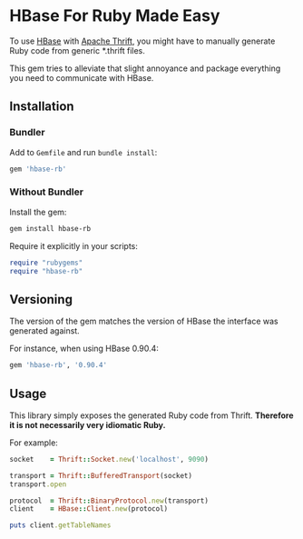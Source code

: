 # HBase For Ruby Made Easy

<!--[![Build Status](https://secure.travis-ci.org/highgroove/hbase-rb.png)](http://travis-ci.org/highgroove/hbase-rb)-->

To use [HBase](http://hbase.apache.org/) with [Apache
Thrift](http://thrift.apache.org/), you might have to manually generate
Ruby code from generic *.thrift files.

This gem tries to alleviate that slight annoyance and package everything
you need to communicate with HBase.

## Installation

### Bundler

Add to `Gemfile` and run `bundle install`:

```ruby
gem 'hbase-rb'
```

### Without Bundler

Install the gem:

```bash
gem install hbase-rb
```

Require it explicitly in your scripts:

```ruby
require "rubygems"
require "hbase-rb"
```

## Versioning

The version of the gem matches the version of HBase the interface was
generated against.

For instance, when using HBase 0.90.4:

```ruby
gem 'hbase-rb', '0.90.4'
```

## Usage

This library simply exposes the generated Ruby code from Thrift.
**Therefore it is not necessarily very idiomatic Ruby.**

For example:

```ruby
socket    = Thrift::Socket.new('localhost', 9090)

transport = Thrift::BufferedTransport(socket)
transport.open

protocol  = Thrift::BinaryProtocol.new(transport)
client    = HBase::Client.new(protocol)

puts client.getTableNames
```
